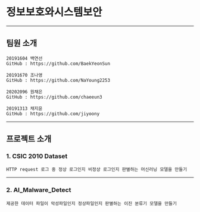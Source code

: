 #  정보보호와시스템보안
-----

## 팀원 소개
```
20191604 백연선
GitHub : https://github.com/BaekYeonSun
```
```
20191670 조나영
GitHub : https://github.com/NaYoung2253
```
```
20202096 원채은
GitHub : https://github.com/chaeeun3
```
```
20191313 채지윤
GitHub : https://github.com/jiyoony
```

-----
## 프로젝트 소개
### 1. CSIC 2010 Dataset
    HTTP request 로그 중 정상 로그인지 비정상 로그인지 판별하는 머신러닝 모델을 만들기

-----
### 2. AI_Malware_Detect
    제공한 데이터 파일이 악성파일인지 정상파일인지 판별하는 이진 분류기 모델을 만들기